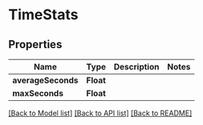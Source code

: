 # TimeStats

## Properties
Name | Type | Description | Notes
------------ | ------------- | ------------- | -------------
**averageSeconds** | **Float** |  | 
**maxSeconds** | **Float** |  | 

[[Back to Model list]](../README.md#documentation-for-models) [[Back to API list]](../README.md#documentation-for-api-endpoints) [[Back to README]](../README.md)


